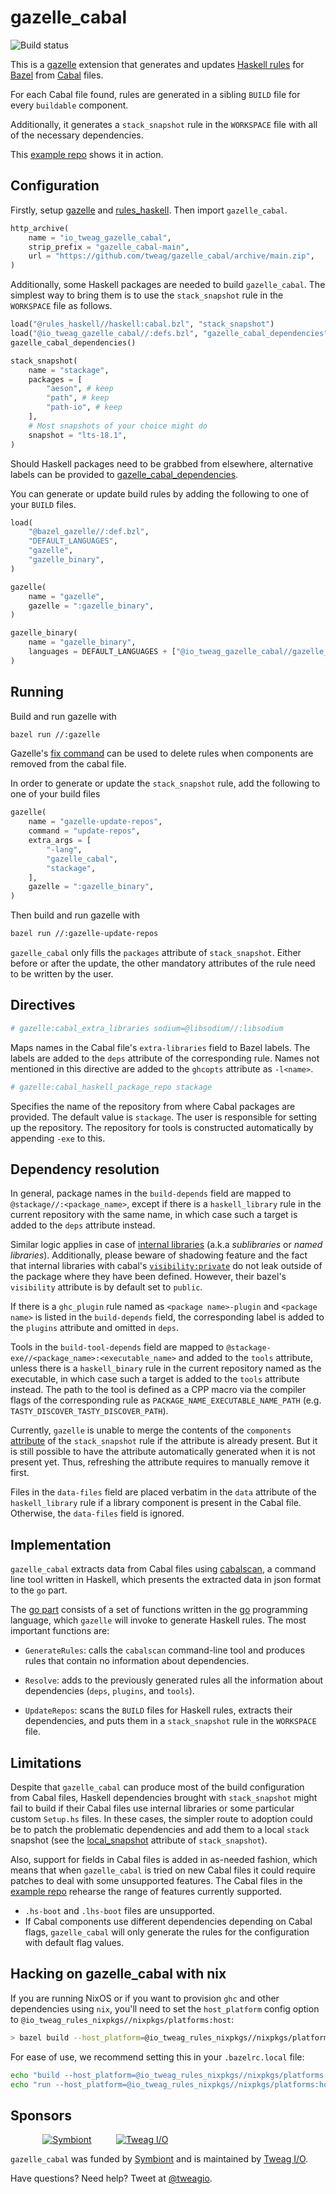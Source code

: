 # gazelle\_cabal

![Build status](https://github.com/tweag/gazelle_cabal/actions/workflows/workflow.yaml/badge.svg?branch=main)

This is a [gazelle][gazelle] extension that generates and
updates [Haskell rules][rules_haskell] for [Bazel][bazel]
from [Cabal][cabal] files.

For each Cabal file found, rules are generated in a sibling
`BUILD` file for every `buildable` component.

Additionally, it generates a `stack_snapshot` rule in the
`WORKSPACE` file with all of the necessary dependencies.

This [example repo][example] shows it in action.

## Configuration

Firstly, setup [gazelle][gazelle] and [rules_haskell][rules_haskell].
Then import `gazelle_cabal`.

```python
http_archive(
    name = "io_tweag_gazelle_cabal",
    strip_prefix = "gazelle_cabal-main",
    url = "https://github.com/tweag/gazelle_cabal/archive/main.zip",
)
```

Additionally, some Haskell packages are needed to build
`gazelle_cabal`. The simplest way to bring them is to use the
`stack_snapshot` rule in the `WORKSPACE` file as follows.

```python
load("@rules_haskell//haskell:cabal.bzl", "stack_snapshot")
load("@io_tweag_gazelle_cabal//:defs.bzl", "gazelle_cabal_dependencies")
gazelle_cabal_dependencies()

stack_snapshot(
    name = "stackage",
    packages = [
        "aeson", # keep
        "path", # keep
        "path-io", # keep
    ],
    # Most snapshots of your choice might do
    snapshot = "lts-18.1",
)
```
Should Haskell packages need to be grabbed from elsewhere, alternative
labels can be provided to [gazelle_cabal_dependencies][gazelle_cabal_dependencies].

You can generate or update build rules by adding the following to
one of your `BUILD` files.

```python
load(
    "@bazel_gazelle//:def.bzl",
    "DEFAULT_LANGUAGES",
    "gazelle",
    "gazelle_binary",
)

gazelle(
    name = "gazelle",
    gazelle = ":gazelle_binary",
)

gazelle_binary(
    name = "gazelle_binary",
    languages = DEFAULT_LANGUAGES + ["@io_tweag_gazelle_cabal//gazelle_cabal"],
)
```

## Running

Build and run gazelle with
```bash
bazel run //:gazelle
```

Gazelle's [fix command][fix-command] can be used to delete rules when
components are removed from the cabal file.

In order to generate or update the `stack_snapshot` rule, add
the following to one of your build files

```python
gazelle(
    name = "gazelle-update-repos",
    command = "update-repos",
    extra_args = [
        "-lang",
        "gazelle_cabal",
        "stackage",
    ],
    gazelle = ":gazelle_binary",
)
```
Then build and run gazelle with
```bash
bazel run //:gazelle-update-repos
```
`gazelle_cabal` only fills the `packages` attribute of `stack_snapshot`.
Either before or after the update, the other mandatory attributes of the
rule need to be written by the user.

## Directives

```python
# gazelle:cabal_extra_libraries sodium=@libsodium//:libsodium
```
Maps names in the Cabal file's `extra-libraries` field to Bazel
labels. The labels are added to the `deps` attribute of the
corresponding rule. Names not mentioned in this directive are
added to the `ghcopts` attribute as `-l<name>`.

```python
# gazelle:cabal_haskell_package_repo stackage
```
Specifies the name of the repository from where Cabal packages
are provided. The default value is `stackage`. The user is
responsible for setting up the repository. The repository for
tools is constructed automatically by appending `-exe` to this.

## Dependency resolution

In general, package names in the `build-depends` field are mapped to
`@stackage//:<package_name>`, except if there is a `haskell_library`
rule in the current repository with the same name, in which
case such a target is added to the `deps` attribute instead.

Similar logic applies in case of [internal libraries][internal_libraries]
(a.k.a *sublibraries* or *named libraries*). Additionally, please
beware of shadowing feature and the fact that internal libraries with
cabal's [`visibility:private`][cabal_multiple_libraries] do not leak
outside of the package where they have been defined. However, their
bazel's `visibility` attribute is by default set to `public`.

If there is a `ghc_plugin` rule named as `<package name>-plugin` and
`<package name>` is listed in the `build-depends` field, the
corresponding label is added to the `plugins` attribute and omitted
in `deps`.

Tools in the `build-tool-depends` field are mapped to
`@stackage-exe//<package_name>:<executable_name>` and added to the
`tools` attribute, unless there is a `haskell_binary` rule in the
current repository named as the executable, in which case such a
target is added to the `tools` attribute instead. The path to the
tool is defined as a CPP macro via the compiler flags of the
corresponding rule as `PACKAGE_NAME_EXECUTABLE_NAME_PATH`
(e.g. `TASTY_DISCOVER_TASTY_DISCOVER_PATH`).

Currently, `gazelle` is unable to merge the contents of the
`components` [attribute][gazelle-937] of the `stack_snapshot` rule if
the attribute is already present. But it is still possible to have the
attribute automatically generated when it is not present yet.
Thus, refreshing the attribute requires to manually remove it first.

Files in the `data-files` field are placed verbatim in the `data`
attribute of the `haskell_library` rule if a library component is
present in the Cabal file. Otherwise, the `data-files` field is
ignored.

## Implementation

`gazelle_cabal` extracts data from Cabal files using [cabalscan][cabalscan],
a command line tool written in Haskell, which presents the extracted data
in json format to the `go` part.

The [go part][go-part] consists of a set of functions written in the
[go][go] programming language, which `gazelle` will invoke to
generate Haskell rules. The most important functions are:

* `GenerateRules`: calls the `cabalscan` command-line tool and
  produces rules that contain no information about dependencies.

* `Resolve`: adds to the previously generated rules all the
  information about dependencies (`deps`, `plugins`, and `tools`).

* `UpdateRepos`: scans the `BUILD` files for Haskell rules, extracts
  their dependencies, and puts them in a `stack_snapshot` rule in the
  `WORKSPACE` file.

## Limitations

Despite that `gazelle_cabal` can produce most of the build configuration
from Cabal files, Haskell dependencies brought with `stack_snapshot`
might fail to build if their Cabal files use internal libraries or some particular
custom `Setup.hs` files. In these cases, the simpler route to adoption could
be to patch the problematic dependencies and add them to a local `stack`
snapshot (see the [local_snapshot][local_snapshot] attribute of
`stack_snapshot`).

Also, support for fields in Cabal files is added in as-needed fashion,
which means that when `gazelle_cabal` is tried on new Cabal files it could
require patches to deal with some unsupported features. The Cabal files in
the [example repo][example] rehearse the range of features currently
supported.

* `.hs-boot` and `.lhs-boot` files are unsupported.
* If Cabal components use different dependencies depending on Cabal
  flags, `gazelle_cabal` will only generate the rules for the
  configuration with default flag values.

## Hacking on gazelle_cabal with nix

If you are running NixOS or if you want to provision `ghc` and other dependencies using `nix`,
you'll need to set the `host_platform` config option to `@io_tweag_rules_nixpkgs//nixpkgs/platforms:host`:
```sh
> bazel build --host_platform=@io_tweag_rules_nixpkgs//nixpkgs/platforms:host ...
```
For ease of use, we recommend setting this in your `.bazelrc.local` file:
```sh
echo "build --host_platform=@io_tweag_rules_nixpkgs//nixpkgs/platforms:host" >> .bazelrc.local
echo "run --host_platform=@io_tweag_rules_nixpkgs//nixpkgs/platforms:host" >> .bazelrc.local
```

## Sponsors

&nbsp;&nbsp;&nbsp;&nbsp;&nbsp;&nbsp;&nbsp;&nbsp;&nbsp;&nbsp;&nbsp;&nbsp;
[![Symbiont](https://imgur.com/KPV3lTY.png)](https://symbiont.io)
&nbsp;&nbsp;&nbsp;&nbsp;&nbsp;&nbsp;&nbsp;&nbsp;
[![Tweag I/O](https://i.imgur.com/KPEy44T.png)](http://tweag.io)

`gazelle_cabal` was funded by [Symbiont](https://www.symbiont.io/)
and is maintained by [Tweag I/O](http://tweag.io/).

Have questions? Need help? Tweet at
[@tweagio](http://twitter.com/tweagio).

[gazelle-937]: https://github.com/bazelbuild/bazel-gazelle/issues/937
[bazel]: https://bazel.build
[cabal]: https://www.haskell.org/cabal
[cabalscan]: cabalscan/exe/Main.hs
[gazelle_cabal_dependencies]: defs.bzl
[example]: example
[fix-command]: https://github.com/bazelbuild/bazel-gazelle#fix-and-update
[gazelle]: https://github.com/bazelbuild/bazel-gazelle
[go-part]: gazelle_cabal/lang.go
[go]: https://golang.org
[rules_haskell]: https://github.com/tweag/rules_haskell
[local_snapshot]: https://api.haskell.build/haskell/cabal.html#stack_snapshot-local_snapshot
[internal_libraries]: https://cabal.readthedocs.io/en/3.6/cabal-package.html?#sublibs
[cabal_multiple_libraries]: https://fgaz.me/posts/2019-11-14-cabal-multiple-libraries/
